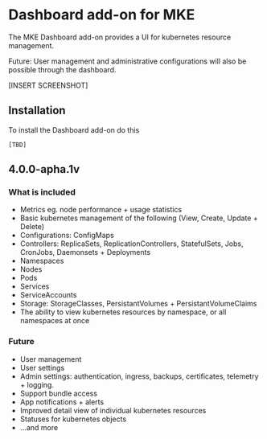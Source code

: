 # Dashboard add-on for MKE
The MKE Dashboard add-on provides a UI for kubernetes resource management. 

Future: User management and administrative configurations will also be possible through the dashboard.

[INSERT SCREENSHOT]

## Installation

To install the Dashboard add-on do this
```
[TBD]

```

## 4.0.0-apha.1v

### What is included
- Metrics eg. node performance + usage statistics
- Basic kubernetes management of the following (View, Create, Update + Delete)
 - Configurations: ConfigMaps
 - Controllers: ReplicaSets, ReplicationControllers, StatefulSets, Jobs, CronJobs, Daemonsets + Deployments
 - Namespaces
 - Nodes
 - Pods
 - Services
 - ServiceAccounts
 - Storage: StorageClasses, PersistantVolumes + PersistantVolumeClaims
- The ability to view kubernetes resources by namespace, or all namespaces at once

### Future
- User management 
- User settings
- Admin settings: authentication, ingress, backups, certificates, telemetry + logging.
- Support bundle access
- App notifications + alerts
- Improved detail view of individual kubernetes resources
- Statuses for kubernetes objects
- ...and more

